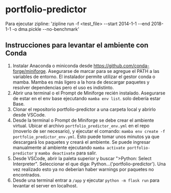 # portfolio-predictor

Para ejecutar zipline:
'zipline run -f <test_file> --start 2014-1-1 --end 2018-1-1 -o dma.pickle --no-benchmark'

## Instrucciones para levantar el ambiente con Conda

1) Instalar Anaconda o miniconda desde https://github.com/conda-forge/miniforge. Asegurarse de marcar para se agregue el PATH a las variables de entorno. El instalador permite utilizar el gestor conda o mamba. Mamba es más ligero a la hora de descargar paquetes y resolver dependencias pero el uso es indistinto.
2) Abrir una terminal o el Prompt de Miniforge recién instalado. Asegurarse de estar en el env base ejecutando ```mamba env list```. solo debería estar Base.
3) Clonar el repositorio portfolio-predictor a una carpeta local y abrirlo desde VSCode.
4) Desde la terminal o Prompt de Miniforge se debe crear el ambiente virtual. Ubicar el archivo ```portfolio_predictor_env.yml``` en el repo (moverlo de ser necesario), y ejecutar el comando: ```mamba env create -f portfolio_predictor_env.yml```. Esto puede tomar unos minutos ya que descargará los paquetes y creará el ambiente. Se puede ingresar manualmente al ambiente ejecutando ```mamba activate portfolio-predictor``` y ```mamba deactivate``` para salir.
5) Desde VSCode, abrir la paleta superior y buscar ">Python: Select Interpreter". Seleccionar el que diga: Python...('portfolio-predictor'). Una vez realizado esto ya no deberían haber warnings por paquetes no encontrados.
6) Desde una terminal entrar a ```/app``` y ejecutar ```python -m flask run``` para levantar el server en localhost.